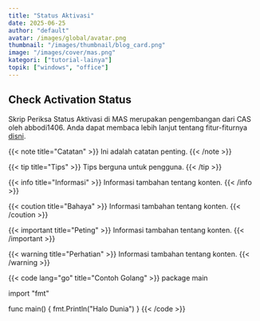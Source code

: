 ```yaml
---
title: "Status Aktivasi"
date: 2025-06-25
author: "default"
avatar: /images/global/avatar.png
thumbnail: "/images/thumbnail/blog_card.png"
image: "/images/cover/mas.png"
kategori: ["tutorial-lainya"]
topik: ["windows", "office"]
---
```


## Check Activation Status

Skrip Periksa Status Aktivasi di MAS merupakan pengembangan dari CAS oleh abbodi1406.
Anda dapat membaca lebih lanjut tentang fitur-fiturnya [disni](https://gravesoft.dev/cas).

{{< note title="Catatan" >}}
Ini adalah catatan penting.
{{< /note >}}

{{< tip title="Tips" >}}
Tips berguna untuk pengguna.
{{< /tip >}}

{{< info title="Informasi" >}}
Informasi tambahan tentang konten.
{{< /info >}}

{{< coution title="Bahaya" >}}
Informasi tambahan tentang konten.
{{< /coution >}}

{{< important title="Peting" >}}
Informasi tambahan tentang konten.
{{< /important >}}

{{< warning title="Perhatian" >}}
Informasi tambahan tentang konten.
{{< /warning >}}


{{< code lang="go" title="Contoh Golang" >}}
package main

import "fmt"

func main() {
    fmt.Println("Halo Dunia")
}
{{< /code >}}

